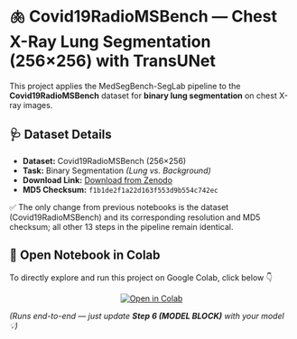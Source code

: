 # 🫁 Covid19RadioMSBench — Chest X-Ray Lung Segmentation (256×256) with TransUNet

This project applies the MedSegBench-SegLab pipeline to the **Covid19RadioMSBench** dataset for **binary lung segmentation** on chest X-ray images.

## 🩺 Dataset Details
- **Dataset:** Covid19RadioMSBench (256×256)
- **Task:** Binary Segmentation *(Lung vs. Background)*
- **Download Link:** [Download from Zenodo](https://zenodo.org/records/13358372/files/covid19radio_256.npz?download=1)
- **MD5 Checksum:** `f1b1de2f1a22d163f553d9b554c742ec`

✅ The only change from previous notebooks is the dataset (Covid19RadioMSBench) and its corresponding resolution and MD5 checksum; all other 13 steps in the pipeline remain identical.

## 🚀 Open Notebook in Colab

To directly explore and run this project on Google Colab, click below 👇  

<p align="center">
  <a href="https://colab.research.google.com/github/HussamUmer/MedSegBench-SegLab/blob/main/Covid19Radio_Binary_TransUNet256/note book/Covid19Radio_Binary_TransUNet256.ipynb" target="_blank">
    <img src="https://colab.research.google.com/assets/colab-badge.svg" alt="Open in Colab"/>
  </a>
</p>

*(Runs end-to-end — just update **Step 6 (MODEL BLOCK)** with your model 💡)*
